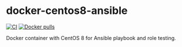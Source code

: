 # docker-centos8-ansible

[![CI](https://github.com/poppelaars/docker-centos8-ansible/workflows/Build/badge.svg?branch=main&event=push)](https://github.com/poppelaars/docker-centos8-ansible) [![Docker pulls](https://img.shields.io/docker/pulls/poppelaars/docker-centos8-ansible.svg?maxAge=2592000)](https://hub.docker.com/r/poppelaars/docker-centos8-ansible/)

Docker container with CentOS 8 for Ansible playbook and role testing.

